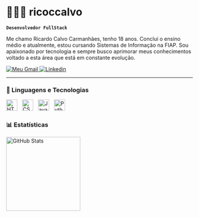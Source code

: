 # 👩🏻‍💻 ricoccalvo

**`Desenvolvedor FullStack`**

Me chamo Ricardo Calvo Carmanhães, tenho 18 anos. Concluí o ensino médio e atualmente, estou cursando Sistemas de Informação na FIAP. Sou apaixonado por tecnologia e sempre busco aprimorar meus conhecimentos voltado a esta área que está em constante evolução.

<p align="left">
    <a href="mailto:ricoccalvo@gmail.com">
        <img 
            alt="Meu Gmail" 
            title="Meu Gmail para contato" 
            src="https://custom-icon-badges.demolab.com/badge/Mail-E61B23.svg?color=%23E05D44&style=for-the-badge&labelColor=CE4630&logo=mail"
        />
    </a>
    <a href="https://www.linkedin.com/in/ricardocalvo-/">
        <img 
            alt="Linkedin" 
            title="Veja meu perfil no Linkedin" 
            src="https://custom-icon-badges.demolab.com/badge/LINKEDIN-blue.svg?color=236ad3&labelColor=1155ba&style=for-the-badge&logo=lanudnad"
        />
    </a>
</p>

---

### 🤖 Linguagens e Tecnologias

<img 
    align="left" 
    alt="HTML"
    title="HTML" 
    width="30px" 
    style="padding-right: 10px;" 
    src="https://cdn.jsdelivr.net/gh/devicons/devicon@latest/icons/html5/html5-original.svg" 
/>
<img 
    align="left" 
    alt="CSS" 
    title="CSS"
    width="30px" 
    style="padding-right: 10px;" 
    src="https://cdn.jsdelivr.net/gh/devicons/devicon@latest/icons/css3/css3-original.svg" 
/>
<img 
    align="left" 
    alt="JavaScript" 
    title="JavaScript"
    width="30px" 
    style="padding-right: 10px;" 
    src="https://cdn.jsdelivr.net/gh/devicons/devicon@latest/icons/javascript/javascript-original.svg" 
/>
<img 
    align="left" 
    alt="Python" 
    title="Python"
    width="30px" 
    style="padding-right: 10px;" 
    src="https://cdn.jsdelivr.net/gh/devicons/devicon@latest/icons/python/python-original.svg" 
/>

<br/>
<br/>

### 📊 Estatísticas

<p>
<img 
      align="left" 
      alt="GitHub Stats" 
      height="200" 
      src="https://github-readme-stats.vercel.app/api/top-langs/?username=ricoccalvo&theme=tokyonight&layout=compact&custom_title=Tecnologias&langs_count=9" 
  />

</p>


